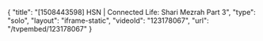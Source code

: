 {
    "title": "[1508443598] HSN | Connected Life: Shari Mezrah Part 3",
    "type": "solo",
    "layout": "iframe-static",
    "videoId": "123178067",
    "url": "\/tvpembed\/123178067"
}